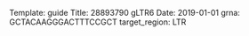 Template: guide
Title: 28893790 gLTR6
Date: 2019-01-01
grna: GCTACAAGGGACTTTCCGCT
target_region: LTR

